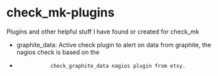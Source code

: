 check_mk-plugins
================

Plugins and other helpful stuff I have found or created for check_mk

* graphite_data: Active check plugin to alert on data from graphite, the nagios check is based on the
*                check_graphite_data nagios plugin from etsy.
